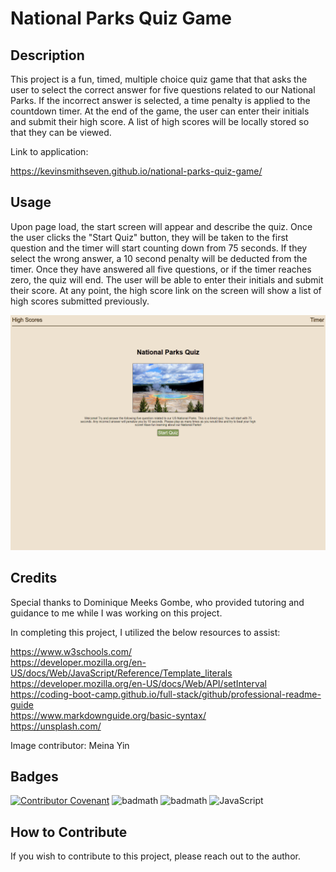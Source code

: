 # National Parks Quiz Game

## Description

This project is a fun, timed, multiple choice quiz game that that asks the user to select the correct answer for five questions related to our National Parks. If the incorrect answer is selected, a time penalty is applied to the countdown timer. At the end of the game, the user can enter their initials and submit their high score. A list of high scores will be locally stored so that they can be viewed.

Link to application:

https://kevinsmithseven.github.io/national-parks-quiz-game/

## Usage

Upon page load, the start screen will appear and describe the quiz. Once the user clicks the "Start Quiz" button, they will be taken to the first question and the timer will start counting down from 75 seconds. If they select the wrong answer, a 10 second penalty will be deducted from the timer. Once they have answered all five questions, or if the timer reaches zero, the quiz will end. The user will be able to enter their initials and submit their score. At any point, the high score link on the screen will show a list of high scores submitted previously.

    
![Screenshot of Application](./assets/screencapture-127-0-0-1-5501-index-html-2023-09-26-20_51_57.png)

## Credits

Special thanks to Dominique Meeks Gombe, who provided tutoring and guidance to me while I was working on this project.

In completing this project, I utilized the below resources to assist:

https://www.w3schools.com/  
https://developer.mozilla.org/en-US/docs/Web/JavaScript/Reference/Template_literals  
https://developer.mozilla.org/en-US/docs/Web/API/setInterval  
https://coding-boot-camp.github.io/full-stack/github/professional-readme-guide  
https://www.markdownguide.org/basic-syntax/  
https://unsplash.com/  

Image contributor: Meina Yin


## Badges

[![Contributor Covenant](https://img.shields.io/badge/Contributor%20Covenant-2.1-4baaaa.svg)](code_of_conduct.md)
![badmath](https://img.shields.io/badge/HTML-239120?style=for-the-badge&logo=html5&logoColor=white)
![badmath](https://img.shields.io/badge/CSS-239120?&style=for-the-badge&logo=css3&logoColor=white)
![JavaScript](https://img.shields.io/badge/javascript-%23323330.svg?style=for-the-badge&logo=javascript&logoColor=%23F7DF1E)

## How to Contribute

If you wish to contribute to this project, please reach out to the author.


